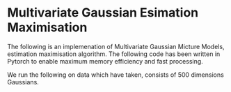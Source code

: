 # Multivariate Gaussian Esimation Maximisation   
The following is an implemenation of Multivariate Gaussian Micture Models, estimation maximisation algorithm. The following code has been written in Pytorch to enable maximum memory efficiency and fast processing. 

We run the following on data which have taken, consists of 500 dimensions Gaussians.
